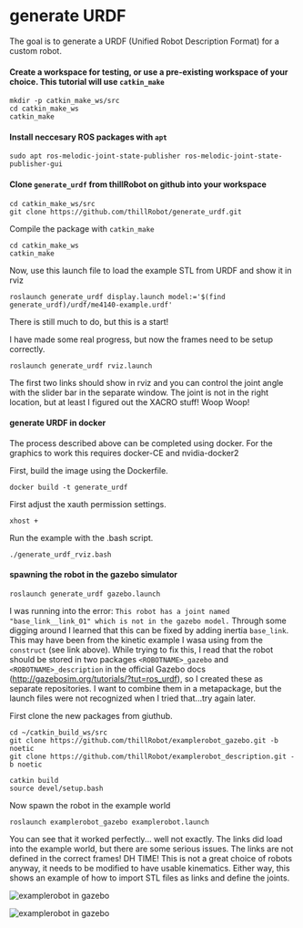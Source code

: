 # generate URDF

The goal is to generate a URDF (Unified Robot Description Format) for a custom robot.

#### Create a workspace for testing, or use a pre-existing workspace of your choice. This tutorial will use `catkin_make`

```
mkdir -p catkin_make_ws/src
cd catkin_make_ws
catkin_make
```

#### Install neccesary ROS packages with `apt` 

```
sudo apt ros-melodic-joint-state-publisher ros-melodic-joint-state-publisher-gui
```

#### Clone `generate_urdf` from thillRobot on github into your workspace

```
cd catkin_make_ws/src
git clone https://github.com/thillRobot/generate_urdf.git
```

Compile the package with `catkin_make`

```
cd catkin_make_ws
catkin_make
```

Now, use this launch file to load the example STL from URDF and show it in rviz

```
roslaunch generate_urdf display.launch model:='$(find generate_urdf)/urdf/me4140-example.urdf'
```

There is still much to do, but this is a start!


I have made some real progress, but now the frames need to be setup correctly. 

```
roslaunch generate_urdf rviz.launch
```

The first two links should show in rviz and you can control the joint angle with the slider bar in the separate window. The joint is not in the right location, but at least I figured out the XACRO stuff! Woop Woop!

#### generate URDF in docker 

The process described above can be completed using docker. For the graphics to work this requires docker-CE and nvidia-docker2 

First, build the image using the Dockerfile.

```
docker build -t generate_urdf
```

First adjust the xauth permission settings.

```
xhost +
```

Run the example with the .bash script. 
```
./generate_urdf_rviz.bash
```




#### spawning the robot in the gazebo simulator

```
roslaunch generate_urdf gazebo.launch
```


I was running into the error: `This robot has a joint named "base_link__link_01" which is not in the gazebo model.` Through some digging around I learned that this can be fixed by adding inertia `base_link`. This may have been from the kinetic example I wasa using from the `construct` (see link above). While trying to fix this, I read that the robot should be stored in two packages `<ROBOTNAME>_gazebo` and `<ROBOTNAME>_description` in the official Gazebo docs (http://gazebosim.org/tutorials/?tut=ros_urdf), so I created these as separate repositories. I want to combine them in a metapackage, but the launch files were not recognized when I tried that...try again later. 

First clone the new packages from giuthub. 

```
cd ~/catkin_build_ws/src
git clone https://github.com/thillRobot/examplerobot_gazebo.git -b noetic
git clone https://github.com/thillRobot/examplerobot_description.git -b noetic

catkin build
source devel/setup.bash
```

Now spawn the robot in the example world

```
roslaunch examplerobot_gazebo examplerobot.launch
```

You can see that it worked perfectly... well not exactly. The links did load into the example world, but there are some serious issues. The links are not defined in the correct frames! DH TIME! This is not a great choice of robots anyway, it needs to be modified to have usable kinematics. Either way, this shows an example of how to import STL files as links and define the joints. 

![examplerobot in gazebo](https://github.com/thillRobot/ros_workshop/blob/noetic-devel/module11/tutorial11_generate_urdf/images/examplerobot_gazebo_fig1.png)

![examplerobot in gazebo](https://github.com/thillRobot/ros_workshop/blob/noetic-devel/module11/tutorial11_generate_urdf/images/examplerobot_gazebo_fig2.png)


